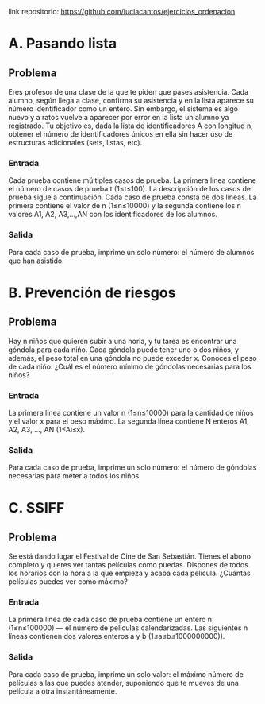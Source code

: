 link repositorio: https://github.com/luciacantos/ejercicios_ordenacion

# A. Pasando lista
## Problema
Eres profesor de una clase de la que te piden que pases asistencia. Cada alumno, según
llega a clase, confirma su asistencia y en la lista aparece su número identificador como un
entero. Sin embargo, el sistema es algo nuevo y a ratos vuelve a aparecer por error en la
lista un alumno ya registrado.
Tu objetivo es, dada la lista de identificadores A con longitud n, obtener el número de
identificadores únicos en ella sin hacer uso de estructuras adicionales (sets, listas, etc).
### Entrada
Cada prueba contiene múltiples casos de prueba. La primera línea contiene el número de
casos de prueba t (1≤t≤100). La descripción de los casos de prueba sigue a continuación.
Cada caso de prueba consta de dos líneas. La primera contiene el valor de n (1≤n≤10000) y
la segunda contiene los n valores A1, A2, A3,...,AN con los identificadores de los alumnos.
### Salida
Para cada caso de prueba, imprime un solo número: el número de alumnos que han
asistido.

# B. Prevención de riesgos
## Problema
Hay n niños que quieren subir a una noria, y tu tarea es encontrar una góndola para cada
niño.
Cada góndola puede tener uno o dos niños, y además, el peso total en una góndola no
puede exceder x. Conoces el peso de cada niño.
¿Cuál es el número mínimo de góndolas necesarias para los niños?
### Entrada
La primera línea contiene un valor n (1≤n≤10000) para la cantidad de niños y el valor x para
el peso máximo.
La segunda línea contiene N enteros A1, A2, A3, ..., AN (1≤Ai≤x).
### Salida
Para cada caso de prueba, imprime un solo número: el número de góndolas necesarias
para meter a todos los niños

# C. SSIFF
## Problema
Se está dando lugar el Festival de Cine de San Sebastián. Tienes el abono completo y
quieres ver tantas películas como puedas.
Dispones de todos los horarios con la hora a la que empieza y acaba cada película.
¿Cuántas películas puedes ver como máximo?
### Entrada
La primera línea de cada caso de prueba contiene un entero n (1≤n≤100000) — el número
de películas calendarizadas.
Las siguientes n líneas contienen dos valores enteros a y b (1≤a≤b≤1000000000)).
### Salida
Para cada caso de prueba, imprime un solo valor: el máximo número de películas a las que
puedes atender, suponiendo que te mueves de una película a otra instantáneamente.
